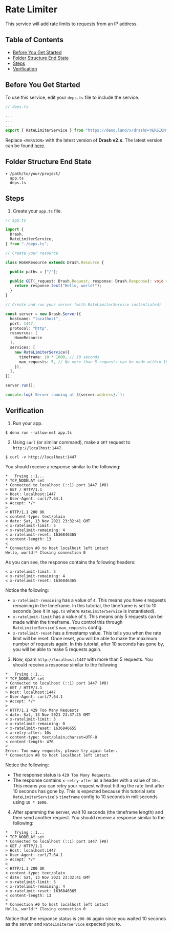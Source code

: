 # Rate Limiter

This service will add rate limits to requests from an IP address.

## Table of Contents

- [Before You Get Started](#before-you-get-started)
- [Folder Structure End State](#folder-structure-end-state)
- [Steps](#steps)
- [Verification](#verification)

## Before You Get Started

To use this service, edit your `deps.ts` file to include the service.

```typescript
// deps.ts

...
...
...
export { RateLimiterService } from "https://deno.land/x/drash@<VERSION>/src/services/rate_limiter/rate_limiter.ts";
```

Replace `<VERSION>` with the latest version of **Drash v2.x**. The latest version can be found [here](https://github.com/drashland/drash/releases/latest).

## Folder Structure End State

```text
▾ /path/to/your/project/
  app.ts
  deps.ts
```

## Steps

1. Create your `app.ts` file.

  ```typescript
  // app.ts

  import {
    Drash,
    RateLimiterService,
  } from "./deps.ts";

  // Create your resource

  class HomeResource extends Drash.Resource {

    public paths = ["/"];

    public GET(_request: Drash.Request, response: Drash.Response): void {
      return response.text("Hello, world!");
    }
  }

  // Create and run your server (with RateLimiterService instantiated)

  const server = new Drash.Server({
    hostname: "localhost",
    port: 1447,
    protocol: "http",
    resources: [
      HomeResource
    ],
    services: [
      new RateLimiterService({
        timeframe: 10 * 1000, // 10 seconds
        max_requests: 5, // No more than 5 requests can be made within 10 seconds
      }),
    ],
  });

  server.run();

  console.log(`Server running at ${server.address}.`);
  ```

## Verification

1. Run your app.

  ```shell
  $ deno run --allow-net app.ts
  ```

2. Using `curl` (or similar command), make a `GET` request to `http://localhost:1447`.

  ```shell
  $ curl -v http://localhost:1447
  ```

  You should receive a response similar to the following:

  ```text
  *   Trying ::1...
  * TCP_NODELAY set
  * Connected to localhost (::1) port 1447 (#0)
  > GET / HTTP/1.1
  > Host: localhost:1447
  > User-Agent: curl/7.64.1
  > Accept: */*
  >
  < HTTP/1.1 200 OK
  < content-type: text/plain
  < date: Sat, 13 Nov 2021 23:32:41 GMT
  < x-ratelimit-limit: 5
  < x-ratelimit-remaining: 4
  < x-ratelimit-reset: 1636846365
  < content-length: 13
  <
  * Connection #0 to host localhost left intact
  Hello, world!* Closing connection 0
  ```

  As you can see, the response contains the following headers:

  ```text
  < x-ratelimit-limit: 5
  < x-ratelimit-remaining: 4
  < x-ratelimit-reset: 1636846365
  ```

  Notice the following:

  * `x-ratelimit-remaining` has a value of `4`. This means you have `4` requests remaining in the timeframe. In this tutorial, the timeframe is set to 10 seconds (see it in `app.ts` where `RateLimiterService` is instantiated).
  * `x-ratelimit-limit` has a value of `5`. This means only 5 requests can be made within the timeframe. You control this through `RateLimiterService`'s `max_requests` config.
  * `x-ratelimit-reset` has a timestamp value. This tells you when the rate limit will be reset. Once reset, you will be able to make the maximum number of requests again. In this tutorial, after 10 seconds has gone by, you will be able to make 5 requests again.

3. Now, spam `http://localhost:1447` with more than 5 requests. You should receive a response similar to the following:

  ```text
  *   Trying ::1...
  * TCP_NODELAY set
  * Connected to localhost (::1) port 1447 (#0)
  > GET / HTTP/1.1
  > Host: localhost:1447
  > User-Agent: curl/7.64.1
  > Accept: */*
  >
  < HTTP/1.1 429 Too Many Requests
  < date: Sat, 13 Nov 2021 23:37:25 GMT
  < x-ratelimit-limit: 5
  < x-ratelimit-remaining: 0
  < x-ratelimit-reset: 1636846655
  < x-retry-after: 10s
  < content-type: text/plain;charset=UTF-8
  < content-length: 476
  <
  Error: Too many requests, please try again later.
  * Connection #0 to host localhost left intact
  ```

  Notice the following:

  * The response status is `429 Too Many Requests`.
  * The response contains `x-retry-after` as a header with a value of `10s`. This means you can retry your request without hitting the rate limit after 10 seconds has gone by. This is expected because this tutorial sets `RateLimiterService`'s `timeframe` config to 10 seconds in milliseconds using `10 * 1000`.

4. After spamming the server, wait 10 seconds (the timeframe length) and then send another request. You should receive a response similar to the following:

  ```text
  *   Trying ::1...
  * TCP_NODELAY set
  * Connected to localhost (::1) port 1447 (#0)
  > GET / HTTP/1.1
  > Host: localhost:1447
  > User-Agent: curl/7.64.1
  > Accept: */*
  >
  < HTTP/1.1 200 OK
  < content-type: text/plain
  < date: Sat, 13 Nov 2021 23:32:41 GMT
  < x-ratelimit-limit: 5
  < x-ratelimit-remaining: 4
  < x-ratelimit-reset: 1636846365
  < content-length: 13
  <
  * Connection #0 to host localhost left intact
  Hello, world!* Closing connection 0
  ```

  Notice that the response status is `200 OK` again since you waited 10 seconds as the server and `RateLimiterService` expected you to.
